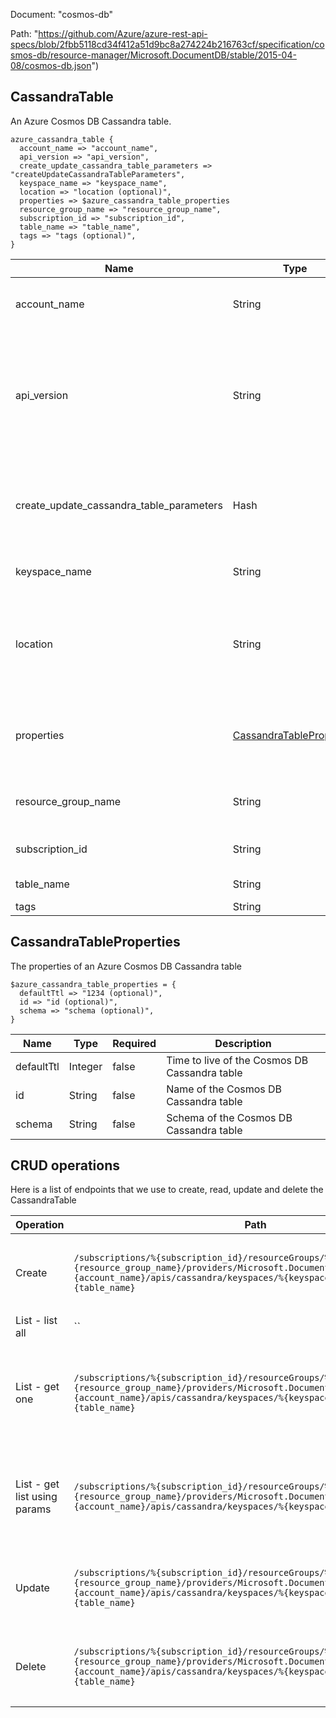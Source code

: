 Document: "cosmos-db"


Path: "https://github.com/Azure/azure-rest-api-specs/blob/2fbb5118cd34f412a51d9bc8a274224b216763cf/specification/cosmos-db/resource-manager/Microsoft.DocumentDB/stable/2015-04-08/cosmos-db.json")

## CassandraTable

An Azure Cosmos DB Cassandra table.

```puppet
azure_cassandra_table {
  account_name => "account_name",
  api_version => "api_version",
  create_update_cassandra_table_parameters => "createUpdateCassandraTableParameters",
  keyspace_name => "keyspace_name",
  location => "location (optional)",
  properties => $azure_cassandra_table_properties
  resource_group_name => "resource_group_name",
  subscription_id => "subscription_id",
  table_name => "table_name",
  tags => "tags (optional)",
}
```

| Name        | Type           | Required       | Description       |
| ------------- | ------------- | ------------- | ------------- |
|account_name | String | true | Cosmos DB database account name. |
|api_version | String | true | Version of the API to be used with the client request. The current version is 2015-04-08. |
|create_update_cassandra_table_parameters | Hash | true | The parameters to provide for the current Cassandra Table. |
|keyspace_name | String | true | Cosmos DB keyspace name. |
|location | String | false | The location of the resource group to which the resource belongs. |
|properties | [CassandraTableProperties](#cassandratableproperties) | false | The properties of an Azure Cosmos DB Cassandra table |
|resource_group_name | String | true | Name of an Azure resource group. |
|subscription_id | String | true | Azure subscription ID. |
|table_name | String | true | Cosmos DB table name. |
|tags | String | false |  |
        
## CassandraTableProperties

The properties of an Azure Cosmos DB Cassandra table

```puppet
$azure_cassandra_table_properties = {
  defaultTtl => "1234 (optional)",
  id => "id (optional)",
  schema => "schema (optional)",
}
```

| Name        | Type           | Required       | Description       |
| ------------- | ------------- | ------------- | ------------- |
|defaultTtl | Integer | false | Time to live of the Cosmos DB Cassandra table |
|id | String | false | Name of the Cosmos DB Cassandra table |
|schema | String | false | Schema of the Cosmos DB Cassandra table |



## CRUD operations

Here is a list of endpoints that we use to create, read, update and delete the CassandraTable

| Operation | Path | Verb | Description | OperationID |
| ------------- | ------------- | ------------- | ------------- | ------------- |
|Create|`/subscriptions/%{subscription_id}/resourceGroups/%{resource_group_name}/providers/Microsoft.DocumentDB/databaseAccounts/%{account_name}/apis/cassandra/keyspaces/%{keyspace_name}/tables/%{table_name}`|Put|Create or update an Azure Cosmos DB Cassandra Table|DatabaseAccounts_CreateUpdateCassandraTable|
|List - list all|``||||
|List - get one|`/subscriptions/%{subscription_id}/resourceGroups/%{resource_group_name}/providers/Microsoft.DocumentDB/databaseAccounts/%{account_name}/apis/cassandra/keyspaces/%{keyspace_name}/tables/%{table_name}`|Get|Gets the Cassandra table under an existing Azure Cosmos DB database account.|DatabaseAccounts_GetCassandraTable|
|List - get list using params|`/subscriptions/%{subscription_id}/resourceGroups/%{resource_group_name}/providers/Microsoft.DocumentDB/databaseAccounts/%{account_name}/apis/cassandra/keyspaces/%{keyspace_name}/tables`|Get|Lists the Cassandra table under an existing Azure Cosmos DB database account.|DatabaseAccounts_ListCassandraTables|
|Update|`/subscriptions/%{subscription_id}/resourceGroups/%{resource_group_name}/providers/Microsoft.DocumentDB/databaseAccounts/%{account_name}/apis/cassandra/keyspaces/%{keyspace_name}/tables/%{table_name}`|Put|Create or update an Azure Cosmos DB Cassandra Table|DatabaseAccounts_CreateUpdateCassandraTable|
|Delete|`/subscriptions/%{subscription_id}/resourceGroups/%{resource_group_name}/providers/Microsoft.DocumentDB/databaseAccounts/%{account_name}/apis/cassandra/keyspaces/%{keyspace_name}/tables/%{table_name}`|Delete|Deletes an existing Azure Cosmos DB Cassandra table.|DatabaseAccounts_DeleteCassandraTable|
